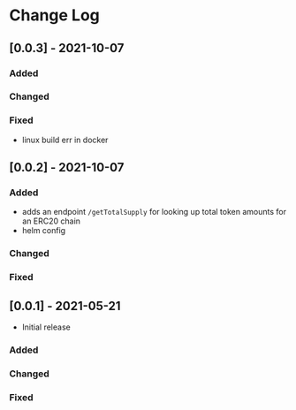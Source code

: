 # Change Log

## [0.0.3] - 2021-10-07
### Added
### Changed
### Fixed
- linux build err in docker
## [0.0.2] - 2021-10-07
### Added
- adds an endpoint `/getTotalSupply` for looking up total token amounts for an ERC20 chain
- helm config
### Changed
### Fixed
## [0.0.1] - 2021-05-21
- Initial release
### Added
### Changed
### Fixed